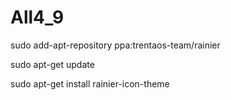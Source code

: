 # All4_9
sudo add-apt-repository ppa:trentaos-team/rainier

sudo apt-get update

sudo apt-get install rainier-icon-theme
